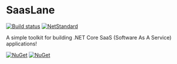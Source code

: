 # SaasLane

[![Build status](https://ci.appveyor.com/api/projects/status/e6fsyn9cuia7rd9o?svg=true)](https://ci.appveyor.com/project/neekgreen/saaslane)
[![NetStandard](https://img.shields.io/badge/.netstandard-2.0-blue.svg)](https://img.shields.io/badge/.netstandard-1.3-blue.svg)

A simple toolkit for building .NET Core SaaS (Software As A Service) applications!

[![NuGet](https://img.shields.io/nuget/v/saaslane.svg)](https://www.nuget.org/packages/saaslane) 
[![NuGet](https://img.shields.io/nuget/dt/saaslane.svg)](https://www.nuget.org/packages/saaslane) 
